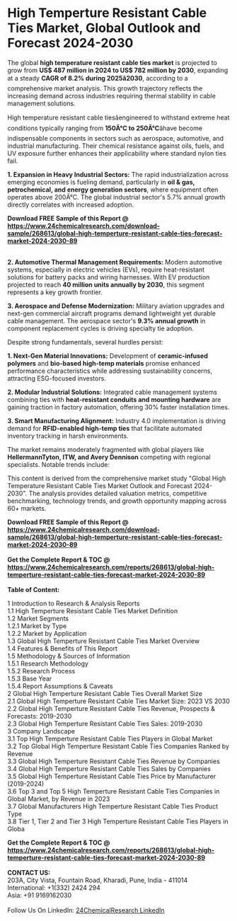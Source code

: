 <h1>High Temperture Resistant Cable Ties Market, Global Outlook and Forecast 2024-2030</h1><p>The global <strong>high temperature resistant cable ties market</strong> is projected to grow from <strong>US$ 487 million in 2024 to US$ 782 million by 2030</strong>, expanding at a steady <strong>CAGR of 8.2% during 2025â2030</strong>, according to a comprehensive market analysis. This growth trajectory reflects the increasing demand across industries requiring thermal stability in cable management solutions.</p><p>High temperature resistant cable tiesâengineered to withstand extreme heat conditions typically ranging from <strong>150Â°C to 250Â°C</strong>âhave become indispensable components in sectors such as aerospace, automotive, and industrial manufacturing. Their chemical resistance against oils, fuels, and UV exposure further enhances their applicability where standard nylon ties fail.</p><p><strong>1. Expansion in Heavy Industrial Sectors:</strong>
The rapid industrialization across emerging economies is fueling demand, particularly in <strong>oil &amp; gas, petrochemical, and energy generation sectors</strong>, where equipment often operates above 200Â°C. The global industrial sector's 5.7% annual growth directly correlates with increased adoption.</p><div><b>Download FREE Sample of this Report @ 
            <a href="https://www.24chemicalresearch.com/download-sample/268613/global-high-temperture-resistant-cable-ties-forecast-market-2024-2030-89">
            https://www.24chemicalresearch.com/download-sample/268613/global-high-temperture-resistant-cable-ties-forecast-market-2024-2030-89</a></b></div><br><p><strong>2. Automotive Thermal Management Requirements:</strong> 
Modern automotive systems, especially in electric vehicles (EVs), require heat-resistant solutions for battery packs and wiring harnesses. With EV production projected to reach <strong>40 million units annually by 2030</strong>, this segment represents a key growth frontier.</p><p><strong>3. Aerospace and Defense Modernization:</strong> 
Military aviation upgrades and next-gen commercial aircraft programs demand lightweight yet durable cable management. The aerospace sector's <strong>9.3% annual growth</strong> in component replacement cycles is driving specialty tie adoption.</p><p>Despite strong fundamentals, several hurdles persist:</p><p><strong>1. Next-Gen Material Innovations:</strong>
Development of <strong>ceramic-infused polymers</strong> and <strong>bio-based high-temp materials</strong> promise enhanced performance characteristics while addressing sustainability concerns, attracting ESG-focused investors.</p><p><strong>2. Modular Industrial Solutions:</strong>
Integrated cable management systems combining ties with <strong>heat-resistant conduits and mounting hardware</strong> are gaining traction in factory automation, offering 30% faster installation times.</p><p><strong>3. Smart Manufacturing Alignment:</strong> 
Industry 4.0 implementation is driving demand for <strong>RFID-enabled high-temp ties</strong> that facilitate automated inventory tracking in harsh environments.</p><p>The market remains moderately fragmented with global players like <strong>HellermannTyton, ITW, and Avery Dennison</strong> competing with regional specialists. Notable trends include:</p><p>This content is derived from the comprehensive market study "Global High Temperature Resistant Cable Ties Market Outlook and Forecast 2024-2030". The analysis provides detailed valuation metrics, competitive benchmarking, technology trends, and growth opportunity mapping across 60+ markets.</p><div><b>Download FREE Sample of this Report @ 
            <a href="https://www.24chemicalresearch.com/download-sample/268613/global-high-temperture-resistant-cable-ties-forecast-market-2024-2030-89">
            https://www.24chemicalresearch.com/download-sample/268613/global-high-temperture-resistant-cable-ties-forecast-market-2024-2030-89</a></b></div><br><div><b>Get the Complete Report & TOC @ 
            <a href="https://www.24chemicalresearch.com/reports/268613/global-high-temperture-resistant-cable-ties-forecast-market-2024-2030-89">
            https://www.24chemicalresearch.com/reports/268613/global-high-temperture-resistant-cable-ties-forecast-market-2024-2030-89</a></b></div><br>
            <b>Table of Content:</b><p>1 Introduction to Research & Analysis Reports<br />
    1.1 High Temperture Resistant Cable Ties Market Definition<br />
    1.2 Market Segments<br />
        1.2.1 Market by Type<br />
        1.2.2 Market by Application<br />
    1.3 Global High Temperture Resistant Cable Ties Market Overview<br />
    1.4 Features & Benefits of This Report<br />
    1.5 Methodology & Sources of Information<br />
        1.5.1 Research Methodology<br />
        1.5.2 Research Process<br />
        1.5.3 Base Year<br />
        1.5.4 Report Assumptions & Caveats<br />
2 Global High Temperture Resistant Cable Ties Overall Market Size<br />
    2.1 Global High Temperture Resistant Cable Ties Market Size: 2023 VS 2030<br />
    2.2 Global High Temperture Resistant Cable Ties Revenue, Prospects & Forecasts: 2019-2030<br />
    2.3 Global High Temperture Resistant Cable Ties Sales: 2019-2030<br />
3 Company Landscape<br />
    3.1 Top High Temperture Resistant Cable Ties Players in Global Market<br />
    3.2 Top Global High Temperture Resistant Cable Ties Companies Ranked by Revenue<br />
    3.3 Global High Temperture Resistant Cable Ties Revenue by Companies<br />
    3.4 Global High Temperture Resistant Cable Ties Sales by Companies<br />
    3.5 Global High Temperture Resistant Cable Ties Price by Manufacturer (2019-2024)<br />
    3.6 Top 3 and Top 5 High Temperture Resistant Cable Ties Companies in Global Market, by Revenue in 2023<br />
    3.7 Global Manufacturers High Temperture Resistant Cable Ties Product Type<br />
    3.8 Tier 1, Tier 2 and Tier 3 High Temperture Resistant Cable Ties Players in Globa</p><div><b>Get the Complete Report & TOC @ 
            <a href="https://www.24chemicalresearch.com/reports/268613/global-high-temperture-resistant-cable-ties-forecast-market-2024-2030-89">
            https://www.24chemicalresearch.com/reports/268613/global-high-temperture-resistant-cable-ties-forecast-market-2024-2030-89</a></b></div><br><b>CONTACT US:</b><br>
            203A, City Vista, Fountain Road, Kharadi, Pune, India - 411014<br>
            International: +1(332) 2424 294<br>
            Asia: +91 9169162030 <br><br>
            Follow Us On LinkedIn: <a href="https://www.linkedin.com/company/24chemicalresearch/">24ChemicalResearch LinkedIn</a>